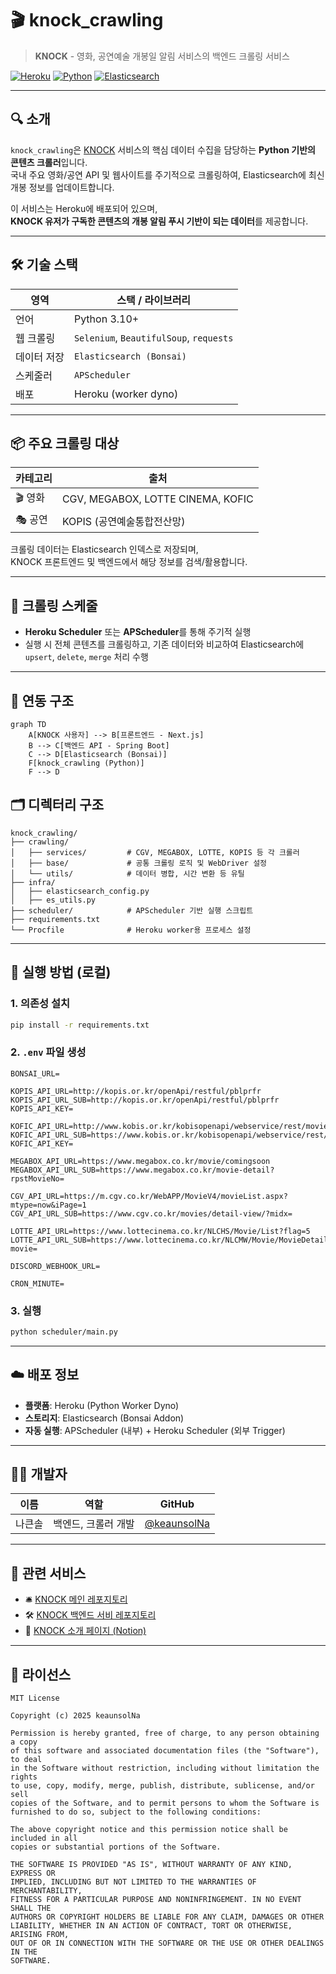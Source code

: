 # 🎬 knock_crawling

> **KNOCK** - 영화, 공연예술 개봉일 알림 서비스의 백엔드 크롤링 서비스

[![Heroku](https://img.shields.io/badge/Deploy-Heroku-430098?logo=heroku&logoColor=white)](https://heroku.com)
[![Python](https://img.shields.io/badge/Python-3.10+-blue?logo=python)](https://www.python.org/)
[![Elasticsearch](https://img.shields.io/badge/Elasticsearch-7.x-orange?logo=elasticsearch)](https://www.elastic.co/elasticsearch/)

---

## 🔍 소개

`knock_crawling`은 [KNOCK](https://github.com/keaunsolNa/knock_project) 서비스의 핵심 데이터 수집을 담당하는 **Python 기반의 콘텐츠 크롤러**입니다.  
국내 주요 영화/공연 API 및 웹사이트를 주기적으로 크롤링하여, Elasticsearch에 최신 개봉 정보를 업데이트합니다.

이 서비스는 Heroku에 배포되어 있으며,  
**KNOCK 유저가 구독한 콘텐츠의 개봉 알림 푸시 기반이 되는 데이터**를 제공합니다.

---

## 🛠️ 기술 스택

| 영역        | 스택 / 라이브러리 |
|-------------|------------------|
| 언어        | Python 3.10+ |
| 웹 크롤링   | `Selenium`, `BeautifulSoup`, `requests` |
| 데이터 저장 | `Elasticsearch (Bonsai)` |
| 스케줄러    | `APScheduler` |
| 배포        | Heroku (worker dyno) |

---

## 📦 주요 크롤링 대상

| 카테고리 | 출처 |
|----------|------|
| 🎬 영화 | CGV, MEGABOX, LOTTE CINEMA, KOFIC |
| 🎭 공연 | KOPIS (공연예술통합전산망) |

크롤링 데이터는 Elasticsearch 인덱스로 저장되며,  
KNOCK 프론트엔드 및 백엔드에서 해당 정보를 검색/활용합니다.

---

## 🔁 크롤링 스케줄

- **Heroku Scheduler** 또는 **APScheduler**를 통해 주기적 실행
- 실행 시 전체 콘텐츠를 크롤링하고, 기존 데이터와 비교하여 Elasticsearch에 `upsert`, `delete`, `merge` 처리 수행

---

## 🚀 연동 구조
```plaintext
graph TD
    A[KNOCK 사용자] --> B[프론트엔드 - Next.js]
    B --> C[백엔드 API - Spring Boot]
    C --> D[Elasticsearch (Bonsai)]
    F[knock_crawling (Python)]
    F --> D
```

## 🗂️ 디렉터리 구조

```plaintext
knock_crawling/
├── crawling/
│   ├── services/         # CGV, MEGABOX, LOTTE, KOPIS 등 각 크롤러
│   ├── base/             # 공통 크롤링 로직 및 WebDriver 설정
│   └── utils/            # 데이터 병합, 시간 변환 등 유틸
├── infra/
│   ├── elasticsearch_config.py
│   ├── es_utils.py
├── scheduler/            # APScheduler 기반 실행 스크립트
├── requirements.txt
└── Procfile              # Heroku worker용 프로세스 설정
```

---

## 🧪 실행 방법 (로컬)

### 1. 의존성 설치

```bash
pip install -r requirements.txt
```

### 2. `.env` 파일 생성

```dotenv
BONSAI_URL=

KOPIS_API_URL=http://kopis.or.kr/openApi/restful/pblprfr
KOPIS_API_URL_SUB=http://kopis.or.kr/openApi/restful/pblprfr
KOPIS_API_KEY=

KOFIC_API_URL=http://www.kobis.or.kr/kobisopenapi/webservice/rest/movie/searchMovieList.json
KOFIC_API_URL_SUB=https://www.kobis.or.kr/kobisopenapi/webservice/rest/movie/searchMovieInfo.json
KOFIC_API_KEY=

MEGABOX_API_URL=https://www.megabox.co.kr/movie/comingsoon
MEGABOX_API_URL_SUB=https://www.megabox.co.kr/movie-detail?rpstMovieNo=

CGV_API_URL=https://m.cgv.co.kr/WebAPP/MovieV4/movieList.aspx?mtype=now&iPage=1
CGV_API_URL_SUB=https://www.cgv.co.kr/movies/detail-view/?midx=

LOTTE_API_URL=https://www.lottecinema.co.kr/NLCHS/Movie/List?flag=5
LOTTE_API_URL_SUB=https://www.lottecinema.co.kr/NLCMW/Movie/MovieDetailView?movie=

DISCORD_WEBHOOK_URL=

CRON_MINUTE=
```

### 3. 실행

```bash
python scheduler/main.py
```

---

## ☁️ 배포 정보

- **플랫폼**: Heroku (Python Worker Dyno)
- **스토리지**: Elasticsearch (Bonsai Addon)
- **자동 실행**: APScheduler (내부) + Heroku Scheduler (외부 Trigger)

---

## 🧑‍💻 개발자

| 이름   | 역할             | GitHub |
|--------|------------------|--------|
| 나큰솔 | 백엔드, 크롤러 개발 | [@keaunsolNa](https://github.com/keaunsolNa) |

---

## 🔗 관련 서비스

- 🛎️ [KNOCK 메인 레포지토리](https://github.com/keaunsolNa/Knock)
- 🛠️ [KNOCK 백엔드 서비 레포지토리](https://github.com/keaunsolNa/knock-back-server)
- 📄 [KNOCK 소개 페이지 (Notion)](https://www.notion.so/1d0eb6c84ddd80da9dece7e09ec68c77)

---

## 📄 라이선스

```
MIT License

Copyright (c) 2025 keaunsolNa

Permission is hereby granted, free of charge, to any person obtaining a copy
of this software and associated documentation files (the "Software"), to deal
in the Software without restriction, including without limitation the rights
to use, copy, modify, merge, publish, distribute, sublicense, and/or sell
copies of the Software, and to permit persons to whom the Software is
furnished to do so, subject to the following conditions:

The above copyright notice and this permission notice shall be included in all
copies or substantial portions of the Software.

THE SOFTWARE IS PROVIDED "AS IS", WITHOUT WARRANTY OF ANY KIND, EXPRESS OR
IMPLIED, INCLUDING BUT NOT LIMITED TO THE WARRANTIES OF MERCHANTABILITY,
FITNESS FOR A PARTICULAR PURPOSE AND NONINFRINGEMENT. IN NO EVENT SHALL THE
AUTHORS OR COPYRIGHT HOLDERS BE LIABLE FOR ANY CLAIM, DAMAGES OR OTHER
LIABILITY, WHETHER IN AN ACTION OF CONTRACT, TORT OR OTHERWISE, ARISING FROM,
OUT OF OR IN CONNECTION WITH THE SOFTWARE OR THE USE OR OTHER DEALINGS IN THE
SOFTWARE.
```
